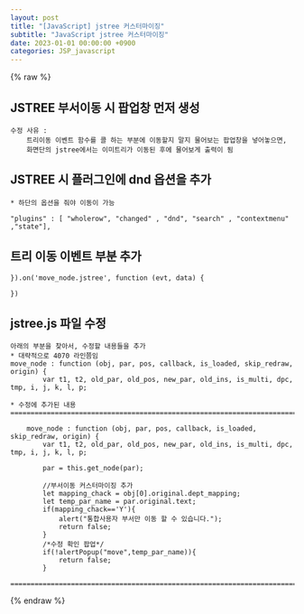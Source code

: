 ```yaml
---
layout: post
title: "[JavaScript] jstree 커스터마이징"
subtitle: "JavaScript jstree 커스터마이징"
date: 2023-01-01 00:00:00 +0900
categories: JSP_javascript
---
```

{% raw %}
## JSTREE 부서이동 시 팝업창 먼저 생성  
	수정 사유 :  
		트리이동 이벤트 함수를 콜 하는 부분에 이동할지 말지 물어보는 팝업창을 넣어놓으면,  
		화면단의 jstree에서는 이미트리가 이동된 후에 물어보게 출력이 됨  
  
## JSTREE 시 플러그인에 dnd 옵션을 추가  
	* 하단의 옵션을 줘야 이동이 가능  
  
	"plugins" : [ "wholerow", "changed" , "dnd", "search" , "contextmenu" ,"state"],  
  
## 트리 이동 이벤트 부분 추가  
  
	}).on('move_node.jstree', function (evt, data) {  
  
	})  
  
## jstree.js 파일 수정  
  
	아래의 부분을 찾아서, 수정할 내용들을 추가  
	* 대략적으로 4070 라인쯤임  
	move_node : function (obj, par, pos, callback, is_loaded, skip_redraw, origin) {  
			var t1, t2, old_par, old_pos, new_par, old_ins, is_multi, dpc, tmp, i, j, k, l, p;  
  
	* 수정에 추가된 내용  
	=====================================================================================================================================================  
  
		move_node : function (obj, par, pos, callback, is_loaded, skip_redraw, origin) {  
			var t1, t2, old_par, old_pos, new_par, old_ins, is_multi, dpc, tmp, i, j, k, l, p;  
  
			par = this.get_node(par);  
  
			//부서이동 커스터마이징 추가  
			let mapping_chack = obj[0].original.dept_mapping;  
			let temp_par_name = par.original.text;  
			if(mapping_chack=='Y'){  
				alert("통합사용자 부서만 이동 할 수 있습니다.");  
				return false;  
			}  
			/*수정 확인 팝업*/  
			if(!alertPopup("move",temp_par_name)){  
				return false;  
			}  
  
	=====================================================================================================================================================                                                                                                                                                                                                                                                                                                                                                                                                                                                                                                                                                                                                                                                                                                                                                                                                                                                                                                                                                                                                                                                                                                                                                                                                                                                                                                                                                                                                          

{% endraw %}
